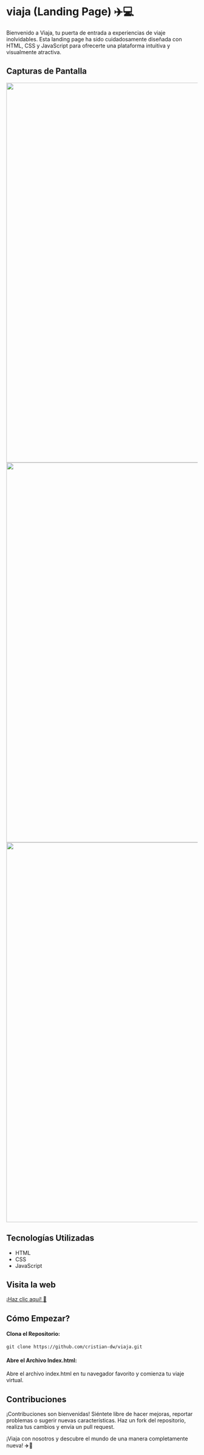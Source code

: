 # viaja (Landing Page) ✈️💻
Bienvenido a Viaja, tu puerta de entrada a experiencias de viaje inolvidables. Esta landing page ha sido cuidadosamente diseñada con HTML, CSS y JavaScript para ofrecerte una plataforma intuitiva y visualmente atractiva.

## Capturas de Pantalla
<img align="center" width="1000" src="https://github.com/Cristian-DW/layout/blob/main/viajaone.JPG" />
<img align="center" width="1000" src="https://github.com/Cristian-DW/layout/blob/main/viajatwo.JPG" />
<img align="center" width="1000" src="https://github.com/Cristian-DW/layout/blob/main/viajathree.JPG" />

## Tecnologías Utilizadas

- HTML
- CSS
- JavaScript

## Visita la web  

[¡Haz clic aquí! &#128640; ](https://viajaya.netlify.app/)


## Cómo Empezar?
#### Clona el Repositorio:

`
git clone https://github.com/cristian-dw/viaja.git 
`

#### Abre el Archivo Index.html:
Abre el archivo index.html en tu navegador favorito y comienza tu viaje virtual.

## Contribuciones
¡Contribuciones son bienvenidas! Siéntete libre de hacer mejoras, reportar problemas o sugerir nuevas características. Haz un fork del repositorio, realiza tus cambios y envía un pull request.

¡Viaja con nosotros y descubre el mundo de una manera completamente nueva! ✈️🌟

